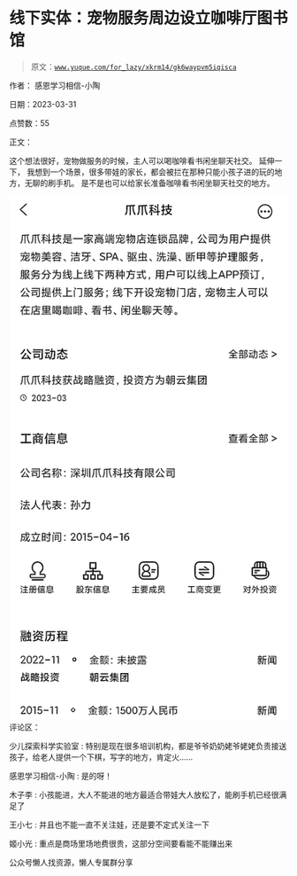 # 线下实体：宠物服务周边设立咖啡厅图书馆

> 原文：[`www.yuque.com/for_lazy/xkrm14/gk6waypvm5iqisca`](https://www.yuque.com/for_lazy/xkrm14/gk6waypvm5iqisca)



作者： 感恩学习相信-小陶



日期：2023-03-31



点赞数：55



正文：



这个想法很好，宠物做服务的时候，主人可以喝咖啡看书闲坐聊天社交。 延伸一下， 我想到一个场景，很多带娃的家长，都会被拦在那种只能小孩子进的玩的地方，无聊的刷手机。 是不是也可以给家长准备咖啡看书闲坐聊天社交的地方。



![](img/3ba51f8a5bd2efe02589e07e7576f9b6.png)  <ne-p id="u58446590" data-lake-id="u58446590">评论区：



少儿探索科学实验室 : 特别是现在很多培训机构，都是爷爷奶奶姥爷姥姥负责接送孩子，给老人提供一个下棋，写字的地方，肯定火……



感恩学习相信-小陶 : 是的呀！



木子李 : 小孩能进，大人不能进的地方最适合带娃大人放松了，能刷手机已经很满足了



王小七 : 并且也不能一直不关注娃，还是要不定式关注一下



姬小光 : 重点是商场里场地费很贵，这部分空间要看能不能赚出来



公众号懒人找资源，懒人专属群分享

</ne-p>